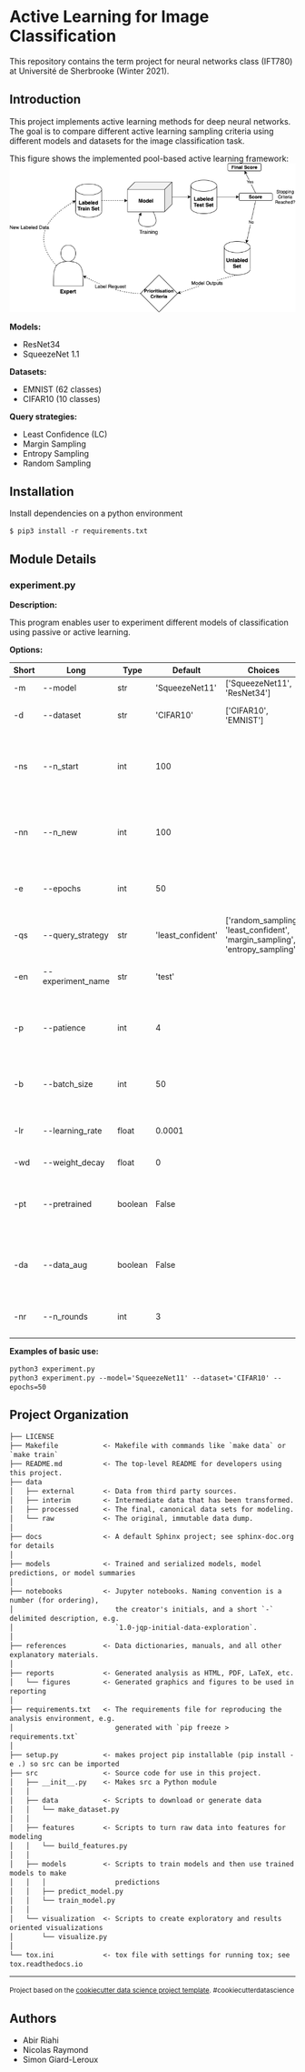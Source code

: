 Active Learning for Image Classification
==============================

This repository contains the term project for neural networks class (IFT780) 
at Université de Sherbrooke (Winter 2021).

## Introduction
This project implements active learning methods for deep neural networks. The goal is
to compare different active learning sampling criteria using different models and datasets
for the image classification task.

This figure shows the implemented pool-based active learning framework: 
![Image of pool-based active learning framework](/report/figures/PBAL.png?raw=true)

**Models:**
* ResNet34
* SqueezeNet 1.1

**Datasets:**
* EMNIST (62 classes)
* CIFAR10 (10 classes)

**Query strategies:**
* Least Confidence (LC)
* Margin Sampling
* Entropy Sampling
* Random Sampling

## Installation
Install dependencies on a python environment
```
$ pip3 install -r requirements.txt
```

## Module Details

### **experiment.py**

**Description:**

This program enables user to experiment different models of classification using passive or active learning.

**Options:**

| Short 	| Long              	| Type    	| Default           	| Choices                                                                       	| Description                                                                   	|
|-------	|-------------------	|---------	|-------------------	|-------------------------------------------------------------------------------	|-------------------------------------------------------------------------------	|
| -m    	| --model           	| str     	| 'SqueezeNet11'    	| ['SqueezeNet11', 'ResNet34']                                                  	| Name of the model to train                                                    	|
| -d    	| --dataset         	| str     	| 'CIFAR10'         	| ['CIFAR10', 'EMNIST']                                                         	| Name of the dataset to learn on                                               	|
| -ns   	| --n_start         	| int     	| 100               	|                                                                               	| The number of items that must be randomly labeled in each class by the Expert 	|
| -nn   	| --n_new           	| int     	| 100               	|                                                                               	| The number of new items that must be labeled within each active learning loop 	|
| -e    	| --epochs          	| int     	| 50                	|                                                                               	| Number of training epochs in each active learning loop                        	|
| -qs   	| --query_strategy  	| str     	| 'least_confident' 	| ['random_sampling', 'least_confident', 'margin_sampling', 'entropy_sampling'] 	| Query strategy of the expert                                                  	|
| -en   	| --experiment_name 	| str     	| 'test'            	|                                                                               	| Name of the active learning experiment                                        	|
| -p    	| --patience        	| int     	| 4                 	|                                                                               	| Maximal number of consecutive rounds without improvement                      	|
| -b    	| --batch_size      	| int     	| 50                	|                                                                               	| Batch size of dataloaders storing train, valid and test set                   	|
| -lr   	| --learning_rate   	| float   	| 0.0001            	|                                                                               	| Learning rate of the model during training                                    	|
| -wd   	| --weight_decay    	| float   	| 0                 	|                                                                               	| Regularization term                                                           	|
| -pt   	| --pretrained      	| boolean 	| False             	|                                                                               	| Boolean indicating if the model used must be pretrained on ImageNet           	|
| -da   	| --data_aug        	| boolean 	| False             	|                                                                               	| Boolean indicating if we want data augmentation in the training set           	|
| -nr   	| --n_rounds        	| int     	| 3                 	|                                                                               	| Number of active learning rounds                                              	|

**Examples of basic use:**

```
python3 experiment.py
python3 experiment.py --model='SqueezeNet11' --dataset='CIFAR10' --epochs=50
```

Project Organization
------------

    ├── LICENSE
    ├── Makefile           <- Makefile with commands like `make data` or `make train`
    ├── README.md          <- The top-level README for developers using this project.
    ├── data
    │   ├── external       <- Data from third party sources.
    │   ├── interim        <- Intermediate data that has been transformed.
    │   ├── processed      <- The final, canonical data sets for modeling.
    │   └── raw            <- The original, immutable data dump.
    │
    ├── docs               <- A default Sphinx project; see sphinx-doc.org for details
    │
    ├── models             <- Trained and serialized models, model predictions, or model summaries
    │
    ├── notebooks          <- Jupyter notebooks. Naming convention is a number (for ordering),
    │                         the creator's initials, and a short `-` delimited description, e.g.
    │                         `1.0-jqp-initial-data-exploration`.
    │
    ├── references         <- Data dictionaries, manuals, and all other explanatory materials.
    │
    ├── reports            <- Generated analysis as HTML, PDF, LaTeX, etc.
    │   └── figures        <- Generated graphics and figures to be used in reporting
    │
    ├── requirements.txt   <- The requirements file for reproducing the analysis environment, e.g.
    │                         generated with `pip freeze > requirements.txt`
    │
    ├── setup.py           <- makes project pip installable (pip install -e .) so src can be imported
    ├── src                <- Source code for use in this project.
    │   ├── __init__.py    <- Makes src a Python module
    │   │
    │   ├── data           <- Scripts to download or generate data
    │   │   └── make_dataset.py
    │   │
    │   ├── features       <- Scripts to turn raw data into features for modeling
    │   │   └── build_features.py
    │   │
    │   ├── models         <- Scripts to train models and then use trained models to make
    │   │   │                 predictions
    │   │   ├── predict_model.py
    │   │   └── train_model.py
    │   │
    │   └── visualization  <- Scripts to create exploratory and results oriented visualizations
    │       └── visualize.py
    │
    └── tox.ini            <- tox file with settings for running tox; see tox.readthedocs.io


--------

<p><small>Project based on the <a target="_blank" href="https://drivendata.github.io/cookiecutter-data-science/">cookiecutter data science project template</a>. #cookiecutterdatascience</small></p>

## Authors
* Abir Riahi
* Nicolas Raymond
* Simon Giard-Leroux
